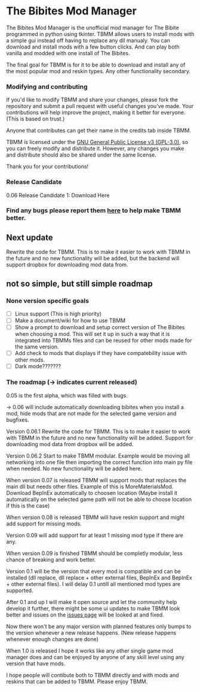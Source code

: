 # The Bibites Mod Manager
The Bibites Mod Manager is the unofficial mod manager for The Bibite programmed in python using tkinter. TBMM allows users to install mods with a simple gui instead off having to replace any dll manualy.
You can download and install mods with a few button clicks.
And can play both vanilla and modded with one install of The Bibites.

The final goal for TBMM is for it to be able to download and install any of the most popular mod and reskin types. Any other functionality secondary.

### Modifying and contributing
If you'd like to modify TBMM and share your changes, please fork the repository and submit a pull request with useful changes you've made. Your contributions will help improve the project, making it better for everyone. (This is based on trust.)

Anyone that contributes can get their name in the credits tab inside TBMM.

TBMM is licensed under the [GNU General Public License v3 (GPL-3.0)](/LICENSE.md), so you can freely modify and distribute it. However, any changes you make and distribute should also be shared under the same license.

Thank you for your contributions!

### Release Candidate
0.06 Release Candidate 1: Download Here

### Find any bugs please report them [here](https://github.com/MeltingDiamond/TBMM/issues) to help make TBMM better.

## Next update
Rewrite the code for TBMM. This is to make it easier to work with TBMM in the future and no new functionality will be added, but the backend will support dropbox for downloading mod data from.

## not so simple, but still simple roadmap
### None version specific goals
- [ ] Linux support (This is high priority)
- [ ] Make a document/wiki for how to use TBMM
- [ ] Show a prompt to download and setup correct version of The Bibites when choosing a mod. This will set it up in such a way that it is integrated into TBMMs files and can be reused for other mods made for the same version.
- [ ] Add check to mods that displays if they have compatebility issue with other mods.
- [ ] Dark mode???????
### The roadmap (-> indicates current released)
0.05 is the first alpha, which was filled with bugs.

-> 0.06 will include automatically downloading bibites when you install a mod, hide mods that are not made for the selected game version and bugfixes.

Version 0.06.1 Rewrite the code for TBMM. This is to make it easier to work with TBMM in the future and no new functionality will be added. Support for downloading mod data from dropbox will be added.

Version 0.06.2 Start to make TBMM modular. Example would be moving all networking into one file then importing the correct function into main py file when needed. No new functionality will be added here.

When version 0.07 is released TBMM will support mods that replaces the main dll but needs other files. Example of this is MoreMaterialsMod. Download BepInEx automatically to choosen location (Maybe install it automatically on the selected game path will not be able to choose location if this is the case)

When version 0.08 is released TBMM will have reskin support and might add support for missing mods.

Version 0.09 will add support for at least 1 missing mod type if there are any.

When version 0.09 is finished TBMM should be completly modular, less chance of breaking and work better.

Version 0.1 will be the version that every mod is compatible and can be installed (dll replace, dll replace + other external files, BepInEx and BepInEx + other external files). I will delay 0.1 untill all mentioned mod types are supported. 

After 0.1 and up I will make it open source and let the community help develop it further, there might be some ui updates to make TBMM look better and issues on the [issues page](https://github.com/MeltingDiamond/TBMM/issues) will be looked at and fixed.

Now there won't be any major version with planned features only bumps to the version whenever a new release happens. (New release happens whenever enough changes are done)

When 1.0 is released I hope it works like any other single game mod manager does and can be enjoyed by anyone of any skill level using any version that have mods.

I hope people will contibute both to TBMM directly and with mods and reskins that can be added to TBMM. Please enjoy TBMM.
